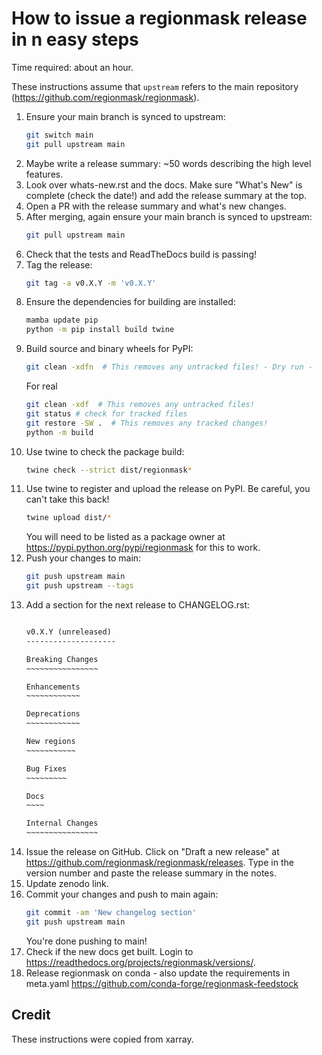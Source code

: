 # How to issue a regionmask release in n easy steps

Time required: about an hour.

These instructions assume that `upstream` refers to the main repository
(<https://github.com/regionmask/regionmask>).

<!-- markdownlint-disable MD031 -->

1. Ensure your main branch is synced to upstream:
   ```sh
   git switch main
   git pull upstream main
   ```
1. Maybe write a release summary: ~50 words describing the high level features.
1. Look over whats-new.rst and the docs. Make sure "What's New" is complete
   (check the date!) and add the release summary at the top.
1. Open a PR with the release summary and what's new changes.
1. After merging, again ensure your main branch is synced to upstream:
   ```sh
   git pull upstream main
   ```
1. Check that the tests and ReadTheDocs build is passing!
1. Tag the release:
   ```sh
   git tag -a v0.X.Y -m 'v0.X.Y'
   ```
1. Ensure the dependencies for building are installed:
   ```sh
   mamba update pip
   python -m pip install build twine
   ```
1. Build source and binary wheels for PyPI:
   ```sh
   git clean -xdfn  # This removes any untracked files! - Dry run -
   ```
   For real
   ```sh
   git clean -xdf  # This removes any untracked files!
   git status # check for tracked files
   git restore -SW .  # This removes any tracked changes!
   python -m build
   ```
1. Use twine to check the package build:
   ```sh
   twine check --strict dist/regionmask*
   ```
1. Use twine to register and upload the release on PyPI. Be careful, you can't take this
   back!
   ```sh
   twine upload dist/*
   ```
   You will need to be listed as a package owner at <https://pypi.python.org/pypi/regionmask>
   for this to work.
1. Push your changes to main:
   ```sh
   git push upstream main
   git push upstream --tags
   ```
1. Add a section for the next release to CHANGELOG.rst:
   ```rst

   v0.X.Y (unreleased)
   --------------------

   Breaking Changes
   ~~~~~~~~~~~~~~~~

   Enhancements
   ~~~~~~~~~~~~

   Deprecations
   ~~~~~~~~~~~~

   New regions
   ~~~~~~~~~~~

   Bug Fixes
   ~~~~~~~~~

   Docs
   ~~~~

   Internal Changes
   ~~~~~~~~~~~~~~~~

   ```
1. Issue the release on GitHub. Click on "Draft a new release" at
   <https://github.com/regionmask/regionmask/releases>. Type in the version number
   and paste the release summary in the notes.
1. Update zenodo link.
1. Commit your changes and push to main again:
   ```sh
   git commit -am 'New changelog section'
   git push upstream main
   ```
   You're done pushing to main!
1. Check if the new docs get built. Login to <https://readthedocs.org/projects/regionmask/versions/>.
1. Release regionmask on conda - also update the requirements in meta.yaml <https://github.com/conda-forge/regionmask-feedstock>

<!-- markdownlint-enable MD013 -->

## Credit

These instructions were copied from xarray.
